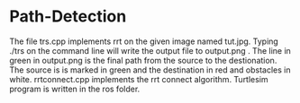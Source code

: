 # Path-Detection

The file trs.cpp implements rrt on the given image named tut.jpg. Typing ./trs on the command line will write the output file to output.png . The line in green in output.png is the final path from the source to the destionation. The source is is marked in green and the destination in red and obstacles in white. rrtconnect.cpp implements the rrt connect algorithm. Turtlesim program is written in the ros folder.
